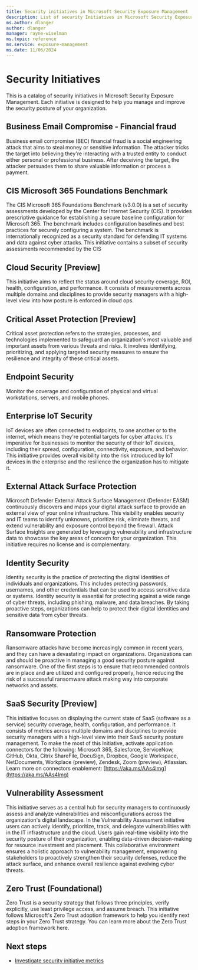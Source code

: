 ```yaml
---
title: Security initiatives in Microsoft Security Exposure Management
description: List of security Initiatives in Microsoft Security Exposure Management.
ms.author: dlanger
author: dlanger
manager: rayne-wiselman
ms.topic: reference
ms.service: exposure-management
ms.date: 11/06/2024
---
```


# Security Initiatives

This is a catalog of security initiatives in Microsoft Security Exposure Management. Each initiative is designed to help you manage and improve the security posture of your organization.

## Business Email Compromise - Financial fraud

Business email compromise (BEC) financial fraud is a social engineering attack that aims to steal money or sensitive information. The attacker tricks the target into believing they're interacting with a trusted entity to conduct either personal or professional business. After deceiving the target, the attacker persuades them to share valuable information or process a payment.

## CIS Microsoft 365 Foundations Benchmark

The CIS Microsoft 365 Foundations Benchmark (v3.0.0) is a set of security assessments developed by the Center for Internet Security (CIS). It provides prescriptive guidance for establishing a secure baseline configuration for Microsoft 365. The benchmark includes configuration baselines and best practices for securely configuring a system. The benchmark is internationally recognized as a security standard for defending IT systems and data against cyber attacks. This initiative contains a subset of security assessments recommended by the CIS

## Cloud Security [Preview]

This initiative aims to reflect the status around cloud security coverage, ROI, health, configuration, and performance. It consists of measurements across multiple domains and disciplines to provide security managers with a high-level view into how posture is enforced in cloud ops.

## Critical Asset Protection [Preview]

Critical asset protection refers to the strategies, processes, and technologies implemented to safeguard an organization's most valuable and important assets from various threats and risks. It involves identifying, prioritizing, and applying targeted security measures to ensure the resilience and integrity of these critical assets.

## Endpoint Security

Monitor the coverage and configuration of physical and virtual workstations, servers, and mobile phones.

## Enterprise IoT Security

IoT devices are often connected to endpoints, to one another or to the internet, which means they're potential targets for cyber attacks. It's imperative for businesses to monitor the security of their IoT devices, including their spread, configuration, connectivity, exposure, and behavior. This initiative provides overall visibility into the risk introduced by IoT devices in the enterprise and the resilience the organization has to mitigate it.

## External Attack Surface Protection

Microsoft Defender External Attack Surface Management (Defender EASM) continuously discovers and maps your digital attack surface to provide an external view of your online infrastructure. This visibility enables security and IT teams to identify unknowns, prioritize risk, eliminate threats, and extend vulnerability and exposure control beyond the firewall. Attack Surface Insights are generated by leveraging vulnerability and infrastructure data to showcase the key areas of concern for your organization. This initiative requires no license and is complementary.

## Identity Security

Identity security is the practice of protecting the digital identities of individuals and organizations. This includes protecting passwords, usernames, and other credentials that can be used to access sensitive data or systems. Identity security is essential for protecting against a wide range of cyber threats, including phishing, malware, and data breaches. By taking proactive steps, organizations can help to protect their digital identities and sensitive data from cyber threats.

## Ransomware Protection

Ransomware attacks have become increasingly common in recent years, and they can have a devastating impact on organizations. Organizations can and should be proactive in managing a good security posture against ransomware. One of the first steps is to ensure that recommended controls are in place and are utilized and configured properly, hence reducing the risk of a successful ransomware attack making way into corporate networks and assets.

## SaaS Security [Preview]

This initiative focuses on displaying the current state of SaaS (software as a service) security coverage, health, configuration, and performance. It consists of metrics across multiple domains and disciplines to provide security managers with a high-level view into their SaaS security posture management. To make the most of this Initiative, activate application connectors for the following: Microsoft 365, Salesforce, ServiceNow, GitHub, Okta, Citrix ShareFile, DocuSign, Dropbox, Google Workspace, NetDocuments, Workplace (preview), Zendesk, Zoom (preview), Atlassian. Learn more on connectors enablement: [https://aka.ms/AAs4lmg](https://aka.ms/AAs4lmg)

## Vulnerability Assessment

This initiative serves as a central hub for security managers to continuously assess and analyze vulnerabilities and misconfigurations across the organization's digital landscape. In the Vulnerability Assessment initiative users can actively identify, prioritize, track, and delegate vulnerabilities with in the IT infrastructure and the cloud. Users gain real-time visibility into the security posture of their organization, enabling data-driven decision-making for resource investment and placement. This collaborative environment ensures a holistic approach to vulnerability management, empowering stakeholders to proactively strengthen their security defenses, reduce the attack surface, and enhance overall resilience against evolving cyber threats.

## Zero Trust (Foundational)

Zero Trust is a security strategy that follows three principles, verify explicitly, use least privilege access, and assume breach. This initiative follows Microsoft's Zero Trust adoption framework to help you identify next steps in your Zero Trust strategy. You can learn more about the Zero Trust adoption framework here.

## Next steps

- [Investigate security initiative metrics](security-metrics.md)
